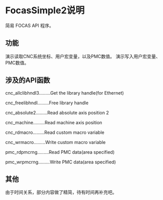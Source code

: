# FocasSimple2说明
简易 FOCAS API 程序。

## 功能
演示读取CNC系统坐标、用户宏变量，以及PMC数值。
演示写入用户宏变量、PMC数值。

## 涉及的API函数
cnc_allclibhndl3.........Get the library handle(for Ethernet)

cnc_freelibhndl.........Free library handle

cnc_absolute2.........Read absolute axis position 2

cnc_machine.........Read machine axis position

cnc_rdmacro.........Read custom macro variable

cnc_wrmacro.........Write custom macro variable

pmc_rdpmcrng.........Read PMC data(area specified)

pmc_wrpmcrng.........Write PMC data(area specified)

## 其他
由于时间关系，部分内容做了精简，待有时间再补充吧。
